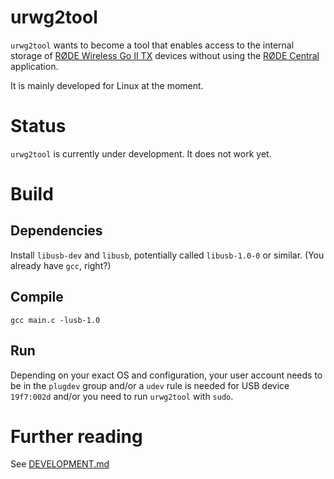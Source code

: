 # urwg2tool

`urwg2tool` wants to become a tool that enables access to the internal
storage of
[RØDE Wireless Go II TX](https://rode.com/microphones/wireless/wirelessgoii) 
devices without using the
[RØDE Central](https://rode.com/software/rode-central) application.

It is mainly developed for Linux at the moment.

# Status
`urwg2tool` is currently under development. It does not work yet.

# Build
## Dependencies
Install `libusb-dev` and `libusb`, potentially called `libusb-1.0-0`
or similar. (You already have `gcc`, right?)

## Compile
`gcc main.c -lusb-1.0`

## Run
Depending on your exact OS and configuration, your user account needs
to be in the `plugdev` group and/or a `udev` rule is needed for USB
device `19f7:002d` and/or you need to run `urwg2tool` with `sudo`.

# Further reading
See [DEVELOPMENT.md](DEVELOPMENT.md)
